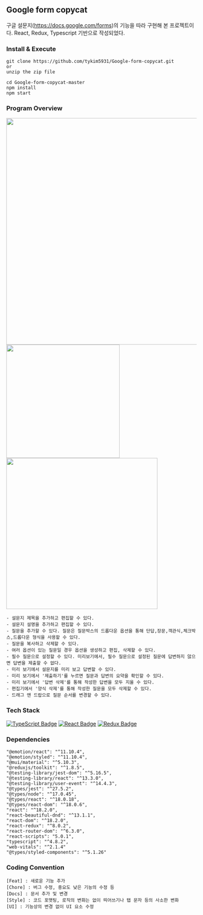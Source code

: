 ## Google form copycat
구글 설문지(https://docs.google.com/forms)의 기능을 따라 구현해 본 프로젝트이다. React, Redux, Typescript 기반으로 작성되었다.


### Install & Execute
```
git clone https://github.com/tykim5931/Google-form-copycat.git
or
unzip the zip file
```
```
cd Google-form-copycat-master
npm install
npm start
```

### Program Overview

<img src="https://user-images.githubusercontent.com/67325264/188520677-bfc37392-c3fe-4c6e-a6bf-6ae4120145d1.png"  width="600"/>
<img src="https://user-images.githubusercontent.com/67325264/188521197-badd9aab-240a-485d-8f56-d689725439c5.png"  width="300"/>
<img src="https://user-images.githubusercontent.com/67325264/188521242-68082554-f2c9-461a-a8b3-19fe6922cb27.png"  width="400" />

```
- 설문지 제목을 추가하고 편집할 수 있다.
- 설문지 설명을 추가하고 편집할 수 있다.
- 질문을 추가할 수 있다. 질문은 질문박스의 드롭다운 옵션을 통해 단답,장문,객관식,체크박스,드롭다운 형식을 사용할 수 있다.
- 질문을 복사하고 삭제할 수 있다.
- 여러 옵션이 있는 질문일 경우 옵션을 생성하고 편집, 삭제할 수 있다.
- 필수 질문으로 설정할 수 있다. 미리보기에서, 필수 질문으로 설정된 질문에 답변하지 않으면 답변을 제출할 수 없다. 
- 미리 보기에서 설문지를 미리 보고 답변할 수 있다.
- 미리 보기에서 '제출하기'를 누르면 질문과 답변의 요약을 확인할 수 있다.
- 미리 보기에서 '답변 삭제'를 통해 작성한 답변을 모두 지울 수 있다.
- 편집기에서 '양식 삭제'를 통해 작성한 질문을 모두 삭제할 수 있다.
- 드래그 앤 드랍으로 질문 순서를 변경할 수 있다. 
```

### Tech Stack

[![TypeScript Badge](https://img.shields.io/badge/Typescript-235A97?style=flat-square&logo=Typescript&logoColor=white)]()
[![React Badge](https://img.shields.io/badge/React-61DAFB?style=flat-square&logo=React&logoColor=white)]()
[![Redux Badge](https://img.shields.io/badge/Redux-764ABC?style=flat-square&logo=redux&logoColor=white)]()

### Dependencies

```
"@emotion/react": "^11.10.4",
"@emotion/styled": "^11.10.4",
"@mui/material": "^5.10.3",
"@reduxjs/toolkit": "^1.8.5",
"@testing-library/jest-dom": "^5.16.5",
"@testing-library/react": "^13.3.0",
"@testing-library/user-event": "^14.4.3",
"@types/jest": "^27.5.2",
"@types/node": "^17.0.45",
"@types/react": "^18.0.18",
"@types/react-dom": "^18.0.6",
"react": "^18.2.0",
"react-beautiful-dnd": "^13.1.1",
"react-dom": "^18.2.0",
"react-redux": "^8.0.2",
"react-router-dom": "^6.3.0",
"react-scripts": "5.0.1",
"typescript": "^4.8.2",
"web-vitals": "^2.1.4"
"@types/styled-components": "^5.1.26"
```

### Coding Convention

```
[Feat] : 새로운 기능 추가
[Chore] : 버그 수정, 중요도 낮은 기능의 수정 등
[Docs] : 문서 추가 및 변경
[Style] : 코드 포맷팅, 로직의 변화는 없이 띄어쓰기나 탭 문자 등의 사소한 변화
[UI] : 기능상의 변경 없이 UI 요소 수정
```
